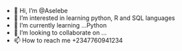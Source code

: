 - 👋 Hi, I’m @Aselebe
- 👀 I’m interested in learning python, R and SQL languages
- 🌱 I’m currently learning ...Python
- 💞️ I’m looking to collaborate on ...
- 📫 How to reach me +2347760941234

<!---
Aselebe/Aselebe is a ✨ special ✨ repository because its `README.md` (this file) appears on your GitHub profile.
You can click the Preview link to take a look at your changes.
--->
